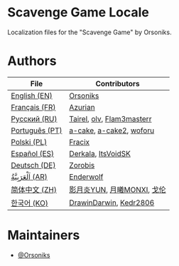 # Scavenge Game Locale
Localization files for the "Scavenge Game" by Orsoniks.

# Authors
| File                       | Contributors                                                                                                        |
|----------------------------|---------------------------------------------------------------------------------------------------------------------|
| [English (EN)](/EN.json)   | [Orsoniks](https://github.com/Orsoniks)                                                                             |
| [Français (FR)](/FR.json)  | [Azurian](https://github.com/clemtomera)                                                                            |                                                                             |
| [Русский (RU)](/RU.json)   | [Tairel](https://github.com/Tairelol), [olv](https://github.com/Ol1vver), [Flam3masterr](https://github.com/Flam3masterr)                                         |
| [Português (PT)](/PT.json) | [a-cake](https://github.com/a-cake), [a-cake2](https://github.com/a-cake2), [woforu](https://github.com/woforu)     |
| [Polski (PL)](/PL.json)   | [Fracix](https://github.com/Fracix)                                                                             |
| [Español (ES)](/ES.json)   | [Derkala](https://github.com/Derkala), [ItsVoidSK](https://github.com/ItsVoidSK)                                                                             |
| [Deutsch (DE)](/DE.json)   | [Zorobis](https://github.com/Zorobis)                                                                                |
| [اَلْعَرَبِيَّةُ (AR)](/AR.json)   | [Enderwolf](https://github.com/Enderw0lf)    |
| [简体中文 (ZH)](/ZH.json)   | [影月炎YUN](https://github.com/YUN2474), [月曦MONXI](https://github.com/martha-mana), [戈伦](https://github.com/ALPHA371)                                                                            |
| [한국어 (KO)](/KO.json)     | [DrawinDarwin](https://github.com/DrawinDarwin), [Kedr2806](https://github.com/Kedr2806)                            |

# Maintainers
* [@Orsoniks](https://github.com/Orsoniks)
